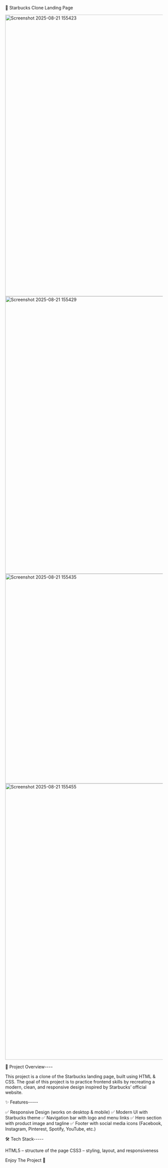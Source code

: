 🌟 Starbucks Clone Landing Page

<img width="1888" height="901" alt="Screenshot 2025-08-21 155423" src="https://github.com/user-attachments/assets/d5ae9fa6-d3b0-46e4-a0e2-265046eb22f3" />
<img width="1896" height="888" alt="Screenshot 2025-08-21 155429" src="https://github.com/user-attachments/assets/b5608d74-2ac3-4bfc-933e-7db211376e16" />
<img width="1894" height="671" alt="Screenshot 2025-08-21 155435" src="https://github.com/user-attachments/assets/f89d56c6-fe03-454b-a3b8-a1ac8704cb31" />
<img width="1886" height="884" alt="Screenshot 2025-08-21 155455" src="https://github.com/user-attachments/assets/a066c15b-1fb8-4414-ac2d-68082b484962" />


📌 Project Overview----

This project is a clone of the Starbucks landing page, built using HTML & CSS.
The goal of this project is to practice frontend skills by recreating a modern, clean, and responsive design inspired by Starbucks’ official website.

✨ Features-----

✅ Responsive Design (works on desktop & mobile)
✅ Modern UI with Starbucks theme
✅ Navigation bar with logo and menu links
✅ Hero section with product image and tagline
✅ Footer with social media icons (Facebook, Instagram, Pinterest, Spotify, YouTube, etc.)

🛠️ Tech Stack-----

HTML5 – structure of the page
CSS3 – styling, layout, and responsiveness

Enjoy The Project 💙 

